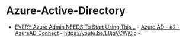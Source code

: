 # Azure-Active-Directory
- [EVERY Azure Admin NEEDS To Start Using This...](https://youtu.be/-x1YsuFHXX8) - [Azure AD - #2 - AzureAD Connect](https://youtu.be/NlQs38uLCmA) - https://youtu.be/L8jqVCWj0Ic - 
